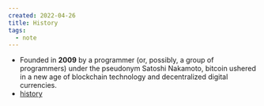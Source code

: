 ```yaml
---
created: 2022-04-26
title: History
tags:
  - note
---
```


- Founded in **2009** by a programmer (or, possibly, a group of programmers) under the pseudonym Satoshi Nakamoto, bitcoin ushered in a new age of blockchain technology and decentralized digital currencies.
- [history](https://www.cryptovantage.com/guides/a-brief-history-of-cryptocurrency/#:~:text=The%20idea%20for%20cryptocurrency%20first,cryptographic%20electronic%20money%20called%20Digicash.)
